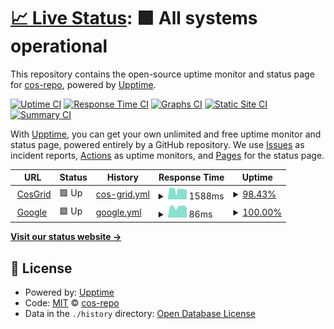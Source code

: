 # [📈 Live Status](https://cos-repo.github.io/upptime1): <!--live status--> **🟩 All systems operational**

This repository contains the open-source uptime monitor and status page for [cos-repo](https://cos-repo.github.io/upptime1), powered by [Upptime](https://github.com/upptime/upptime).

[![Uptime CI](https://github.com/cos-repo/upptime1/workflows/Uptime%20CI/badge.svg)](https://github.com/cos-repo/upptime1/actions?query=workflow%3A%22Uptime+CI%22)
[![Response Time CI](https://github.com/cos-repo/upptime1/workflows/Response%20Time%20CI/badge.svg)](https://github.com/cos-repo/upptime1/actions?query=workflow%3A%22Response+Time+CI%22)
[![Graphs CI](https://github.com/cos-repo/upptime1/workflows/Graphs%20CI/badge.svg)](https://github.com/cos-repo/upptime1/actions?query=workflow%3A%22Graphs+CI%22)
[![Static Site CI](https://github.com/cos-repo/upptime1/workflows/Static%20Site%20CI/badge.svg)](https://github.com/cos-repo/upptime1/actions?query=workflow%3A%22Static+Site+CI%22)
[![Summary CI](https://github.com/cos-repo/upptime1/workflows/Summary%20CI/badge.svg)](https://github.com/cos-repo/upptime1/actions?query=workflow%3A%22Summary+CI%22)

With [Upptime](https://upptime.js.org), you can get your own unlimited and free uptime monitor and status page, powered entirely by a GitHub repository. We use [Issues](https://github.com/cos-repo/upptime1/issues) as incident reports, [Actions](https://github.com/cos-repo/upptime1/actions) as uptime monitors, and [Pages](https://cos-repo.github.io/upptime1) for the status page.

<!--start: status pages-->
<!-- This summary is generated by Upptime (https://github.com/upptime/upptime) -->
<!-- Do not edit this manually, your changes will be overwritten -->
<!-- prettier-ignore -->
| URL | Status | History | Response Time | Uptime |
| --- | ------ | ------- | ------------- | ------ |
| <img alt="" src="https://icons.duckduckgo.com/ip3/cosgrid.com.ico" height="13"> [CosGrid](https://cosgrid.com) | 🟩 Up | [cos-grid.yml](https://github.com/cos-repo/upptime1/commits/HEAD/history/cos-grid.yml) | <details><summary><img alt="Response time graph" src="./graphs/cos-grid/response-time-week.png" height="20"> 1588ms</summary><br><a href="https://uptime.cosgrid.com/history/cos-grid"><img alt="Response time 1386" src="https://img.shields.io/endpoint?url=https%3A%2F%2Fraw.githubusercontent.com%2Fcos-repo%2Fupptime1%2FHEAD%2Fapi%2Fcos-grid%2Fresponse-time.json"></a><br><a href="https://uptime.cosgrid.com/history/cos-grid"><img alt="24-hour response time 1590" src="https://img.shields.io/endpoint?url=https%3A%2F%2Fraw.githubusercontent.com%2Fcos-repo%2Fupptime1%2FHEAD%2Fapi%2Fcos-grid%2Fresponse-time-day.json"></a><br><a href="https://uptime.cosgrid.com/history/cos-grid"><img alt="7-day response time 1588" src="https://img.shields.io/endpoint?url=https%3A%2F%2Fraw.githubusercontent.com%2Fcos-repo%2Fupptime1%2FHEAD%2Fapi%2Fcos-grid%2Fresponse-time-week.json"></a><br><a href="https://uptime.cosgrid.com/history/cos-grid"><img alt="30-day response time 1823" src="https://img.shields.io/endpoint?url=https%3A%2F%2Fraw.githubusercontent.com%2Fcos-repo%2Fupptime1%2FHEAD%2Fapi%2Fcos-grid%2Fresponse-time-month.json"></a><br><a href="https://uptime.cosgrid.com/history/cos-grid"><img alt="1-year response time 1386" src="https://img.shields.io/endpoint?url=https%3A%2F%2Fraw.githubusercontent.com%2Fcos-repo%2Fupptime1%2FHEAD%2Fapi%2Fcos-grid%2Fresponse-time-year.json"></a></details> | <details><summary><a href="https://uptime.cosgrid.com/history/cos-grid">98.43%</a></summary><a href="https://uptime.cosgrid.com/history/cos-grid"><img alt="All-time uptime 99.92%" src="https://img.shields.io/endpoint?url=https%3A%2F%2Fraw.githubusercontent.com%2Fcos-repo%2Fupptime1%2FHEAD%2Fapi%2Fcos-grid%2Fuptime.json"></a><br><a href="https://uptime.cosgrid.com/history/cos-grid"><img alt="24-hour uptime 100.00%" src="https://img.shields.io/endpoint?url=https%3A%2F%2Fraw.githubusercontent.com%2Fcos-repo%2Fupptime1%2FHEAD%2Fapi%2Fcos-grid%2Fuptime-day.json"></a><br><a href="https://uptime.cosgrid.com/history/cos-grid"><img alt="7-day uptime 98.43%" src="https://img.shields.io/endpoint?url=https%3A%2F%2Fraw.githubusercontent.com%2Fcos-repo%2Fupptime1%2FHEAD%2Fapi%2Fcos-grid%2Fuptime-week.json"></a><br><a href="https://uptime.cosgrid.com/history/cos-grid"><img alt="30-day uptime 99.64%" src="https://img.shields.io/endpoint?url=https%3A%2F%2Fraw.githubusercontent.com%2Fcos-repo%2Fupptime1%2FHEAD%2Fapi%2Fcos-grid%2Fuptime-month.json"></a><br><a href="https://uptime.cosgrid.com/history/cos-grid"><img alt="1-year uptime 99.92%" src="https://img.shields.io/endpoint?url=https%3A%2F%2Fraw.githubusercontent.com%2Fcos-repo%2Fupptime1%2FHEAD%2Fapi%2Fcos-grid%2Fuptime-year.json"></a></details>
| <img alt="" src="https://icons.duckduckgo.com/ip3/www.google.com.ico" height="13"> [Google](https://www.google.com) | 🟩 Up | [google.yml](https://github.com/cos-repo/upptime1/commits/HEAD/history/google.yml) | <details><summary><img alt="Response time graph" src="./graphs/google/response-time-week.png" height="20"> 86ms</summary><br><a href="https://uptime.cosgrid.com/history/google"><img alt="Response time 114" src="https://img.shields.io/endpoint?url=https%3A%2F%2Fraw.githubusercontent.com%2Fcos-repo%2Fupptime1%2FHEAD%2Fapi%2Fgoogle%2Fresponse-time.json"></a><br><a href="https://uptime.cosgrid.com/history/google"><img alt="24-hour response time 74" src="https://img.shields.io/endpoint?url=https%3A%2F%2Fraw.githubusercontent.com%2Fcos-repo%2Fupptime1%2FHEAD%2Fapi%2Fgoogle%2Fresponse-time-day.json"></a><br><a href="https://uptime.cosgrid.com/history/google"><img alt="7-day response time 86" src="https://img.shields.io/endpoint?url=https%3A%2F%2Fraw.githubusercontent.com%2Fcos-repo%2Fupptime1%2FHEAD%2Fapi%2Fgoogle%2Fresponse-time-week.json"></a><br><a href="https://uptime.cosgrid.com/history/google"><img alt="30-day response time 124" src="https://img.shields.io/endpoint?url=https%3A%2F%2Fraw.githubusercontent.com%2Fcos-repo%2Fupptime1%2FHEAD%2Fapi%2Fgoogle%2Fresponse-time-month.json"></a><br><a href="https://uptime.cosgrid.com/history/google"><img alt="1-year response time 114" src="https://img.shields.io/endpoint?url=https%3A%2F%2Fraw.githubusercontent.com%2Fcos-repo%2Fupptime1%2FHEAD%2Fapi%2Fgoogle%2Fresponse-time-year.json"></a></details> | <details><summary><a href="https://uptime.cosgrid.com/history/google">100.00%</a></summary><a href="https://uptime.cosgrid.com/history/google"><img alt="All-time uptime 99.99%" src="https://img.shields.io/endpoint?url=https%3A%2F%2Fraw.githubusercontent.com%2Fcos-repo%2Fupptime1%2FHEAD%2Fapi%2Fgoogle%2Fuptime.json"></a><br><a href="https://uptime.cosgrid.com/history/google"><img alt="24-hour uptime 100.00%" src="https://img.shields.io/endpoint?url=https%3A%2F%2Fraw.githubusercontent.com%2Fcos-repo%2Fupptime1%2FHEAD%2Fapi%2Fgoogle%2Fuptime-day.json"></a><br><a href="https://uptime.cosgrid.com/history/google"><img alt="7-day uptime 100.00%" src="https://img.shields.io/endpoint?url=https%3A%2F%2Fraw.githubusercontent.com%2Fcos-repo%2Fupptime1%2FHEAD%2Fapi%2Fgoogle%2Fuptime-week.json"></a><br><a href="https://uptime.cosgrid.com/history/google"><img alt="30-day uptime 100.00%" src="https://img.shields.io/endpoint?url=https%3A%2F%2Fraw.githubusercontent.com%2Fcos-repo%2Fupptime1%2FHEAD%2Fapi%2Fgoogle%2Fuptime-month.json"></a><br><a href="https://uptime.cosgrid.com/history/google"><img alt="1-year uptime 99.97%" src="https://img.shields.io/endpoint?url=https%3A%2F%2Fraw.githubusercontent.com%2Fcos-repo%2Fupptime1%2FHEAD%2Fapi%2Fgoogle%2Fuptime-year.json"></a></details>

<!--end: status pages-->

[**Visit our status website →**](https://cos-repo.github.io/upptime1)

## 📄 License

- Powered by: [Upptime](https://github.com/upptime/upptime)
- Code: [MIT](./LICENSE) © [cos-repo](https://cos-repo.github.io/upptime1)
- Data in the `./history` directory: [Open Database License](https://opendatacommons.org/licenses/odbl/1-0/)
